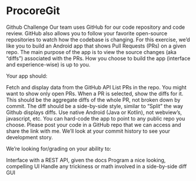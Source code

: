 # ProcoreGit

Github Challenge
Our team uses GitHub for our code repository and code review. 
GitHub also allows you to follow your favorite open-source repositories to watch how the codebase is changing. 
For this exercise, we’d like you to build an Android app that shows Pull Requests (PRs) on a given repo. 
The main purpose of the app is to view the source changes (aka “diffs”) associated with the PRs. 
How you choose to build the app (interface and experience-wise) is up to you.

Your app should:

Fetch and display data from the GitHub API List PRs in the repo.
You might want to show only open PRs. When a PR is selected, show the diffs for it. 
This should be the aggregate diffs of the whole PR, not broken down by commit.
The diff should be a side-by-side style, similar to “Split” the way Github displays diffs.
Use native Android (Java or Kotlin), not webview’s, javascript, etc. 
You can hard-code the app to point to any public repo you choose. 
Please post your code in a GitHub repo that we can access and share the link with me. 
We’ll look at your commit history to see your development story.


We’re looking for/grading on your ability to:

Interface with a REST API, given the docs
Program a nice looking, compelling UI
Handle any trickiness or math involved in a side-by-side diff GUI
